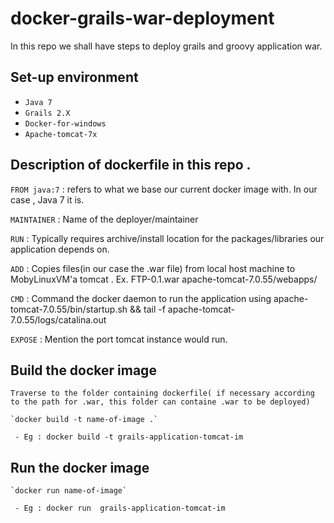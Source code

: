 # docker-grails-war-deployment
In this repo we shall have steps to deploy grails and groovy application war.

## Set-up environment
- `Java 7`
- `Grails 2.X`
- `Docker-for-windows`
- `Apache-tomcat-7x`

## Description of dockerfile in this repo . 


  `FROM java:7` :  refers to what we base our current docker image with. In our case , Java 7 it is.
  
  `MAINTAINER`  :  Name of the deployer/maintainer

  `RUN`         :  Typically requires archive/install location for the packages/libraries our application depends on.
  
  `ADD`         :  Copies files(in our case the .war file) from local host machine to MobyLinuxVM'a tomcat .
                   Ex. FTP-0.1.war apache-tomcat-7.0.55/webapps/

  `CMD`         :  Command the docker daemon to run the application using apache-tomcat-7.0.55/bin/startup.sh && tail -f apache-tomcat-           
                   7.0.55/logs/catalina.out

  `EXPOSE`      :  Mention the port tomcat instance would run.


## Build the docker image 

    Traverse to the folder containing dockerfile( if necessary according to the path for .war, this folder can containe .war to be deployed)
  
    `docker build -t name-of-image .`
    
     - Eg : docker build -t grails-application-tomcat-im
     
##  Run the docker image 

    `docker run name-of-image`
    
     - Eg : docker run  grails-application-tomcat-im

